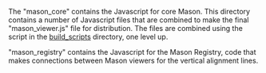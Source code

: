 
The "mason_core" contains the Javascript for core Mason.
	This directory contains a number of Javascript files that are combined to make the final "mason_viewer.js" file for distribution. The files are combined using the script in the <a href="../build_scripts">build_scripts</a> directory, one level up.

"mason_registry" contains the Javascript for the Mason Registry,
	code that makes connections between Mason viewers for 
	the vertical alignment lines.
